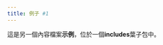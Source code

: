 ```yaml
---
title: 例子 #1
---
```

<!--
title: Example #1
-->

<!--
This is another **example** content file inside the **includes** leaf bundle.
-->
這是另一個內容檔案**示例**，位於一個**includes**葉子包中。

